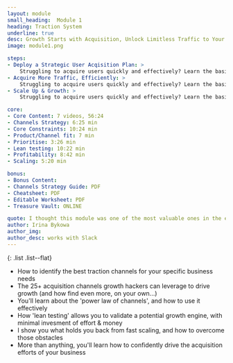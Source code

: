 ```yaml
---
layout: module
small_heading:  Module 1
heading: Traction System
underline: true
desc: Growth Starts with Acquisition, Unlock Limitless Traffic to Your Business
image: module1.png

steps:
- Deploy a Strategic User Acqisition Plan: >
    Struggling to acquire users quickly and effectively? Learn the basic 6-step framework to unlock virtually unlimited growth opportunities...
- Acquire More Traffic, Efficiently: >
    Struggling to acquire users quickly and effectively? Learn the basic 6-step framework to unlock virtually unlimited growth opportunities...
- Scale Up & Growth: >
    Struggling to acquire users quickly and effectively? Learn the basic 6-step framework to unlock virtually unlimited growth opportunities...

core:
- Core Content: 7 videos, 56:24
- Channels Strategy: 6:25 min
- Core Constraints: 10:24 min
- Product/Channel fit: 7 min
- Prioritise: 3:26 min
- Lean testing: 10:22 min
- Profitability: 8:42 min
- Scaling: 5:20 min

bonus:
- Bonus Content:
- Channels Strategy Guide: PDF
- Cheatsheet: PDF
- Editable Worksheet: PDF
- Treasure Vault: ONLINE

quote: I thought this module was one of the most valuable ones in the entire course. Really liked this...!
author: Irina Bykowa
author_img:
author_desc: works with Slack
---
```


{: .list .list--flat}
- How to identify the best traction channels for your specific business needs
- The 25+ acquisition channels growth hackers can leverage to drive growth (and how find even more, on your own...)
- You'll learn about the <span class="t--bold c--black">'power law of channels'</span>, and how to use it effectively
- How <span class="t--bold c--black">'lean testing'</span> allows you to validate a potential growth engine, with minimal invesment of effort & money
- I show you <span class="t--bold c--black">what holds you back</span> from <span class="t--bold c--black">fast scaling</span>, and how to overcome those obstacles
- More than anything, you'll learn how to confidently drive the acquisition efforts of your business
